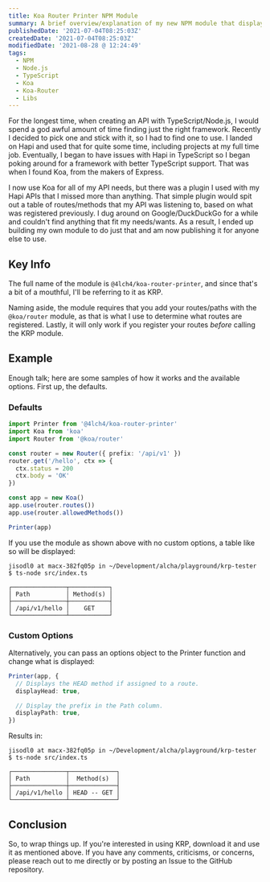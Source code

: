 ```yaml
---
title: Koa Router Printer NPM Module
summary: A brief overview/explanation of my new NPM module that displays the registered routes of an API using Koa.
publishedDate: '2021-07-04T08:25:03Z'
createdDate: '2021-07-04T08:25:03Z'
modifiedDate: '2021-08-28 @ 12:24:49'
tags:
  - NPM
  - Node.js
  - TypeScript
  - Koa
  - Koa-Router
  - Libs
---
```


For the longest time, when creating an API with TypeScript/Node.js, I would spend a god awful amount of time finding just the right framework. Recently I decided to pick one and stick with it, so I had to find one to use. I landed on Hapi and used that for quite some time, including projects at my full time job. Eventually, I began to have issues with Hapi in TypeScript so I began poking around for a framework with better TypeScript support. That was when I found Koa, from the makers of Express.

I now use Koa for all of my API needs, but there was a plugin I used with my Hapi APIs that I missed more than anything. That simple plugin would spit out a table of routes/methods that my API was listening to, based on what was registered previously. I dug around on Google/DuckDuckGo for a while and couldn't find anything that fit my needs/wants. As a result, I ended up building my own module to do just that and am now publishing it for anyone else to use.

## Key Info

The full name of the module is `@4lch4/koa-router-printer`, and since that's a bit of a mouthful, I'll be referring to it as KRP.

Naming aside, the module requires that you add your routes/paths with the `@koa/router` module, as that is what I use to determine what routes are registered. Lastly, it will only work if you register your routes _before_ calling the KRP module.

## Example

Enough talk; here are some samples of how it works and the available options. First up, the defaults.

### Defaults

```typescript
import Printer from '@4lch4/koa-router-printer'
import Koa from 'koa'
import Router from '@koa/router'

const router = new Router({ prefix: '/api/v1' })
router.get('/hello', ctx => {
  ctx.status = 200
  ctx.body = 'OK'
})

const app = new Koa()
app.use(router.routes())
app.use(router.allowedMethods())

Printer(app)
```

If you use the module as shown above with no custom options, a table like so will be displayed:

```text
jisodl0 at macx-382fq05p in ~/Development/alcha/playground/krp-tester
$ ts-node src/index.ts

┌───────────────┬───────────┐
│ Path          │ Method(s) │
├───────────────┼───────────┤
│ /api/v1/hello │    GET    │
└───────────────┴───────────┘
```

### Custom Options

Alternatively, you can pass an options object to the Printer function and change what is displayed:

```typescript
Printer(app, {
  // Displays the HEAD method if assigned to a route.
  displayHead: true,

  // Display the prefix in the Path column.
  displayPath: true,
})
```

Results in:

```text
jisodl0 at macx-382fq05p in ~/Development/alcha/playground/krp-tester
$ ts-node src/index.ts

┌───────────────┬─────────────┐
│ Path          │  Method(s)  │
├───────────────┼─────────────┤
│ /api/v1/hello │ HEAD -- GET │
└───────────────┴─────────────┘
```

## Conclusion

So, to wrap things up. If you're interested in using KRP, download it and use it as mentioned above. If you have any comments, criticisms, or concerns, please reach out to me directly or by posting an Issue to the GitHub repository.
